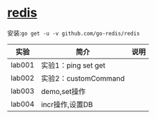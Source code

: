 # [redis](https://github.com/go-redis/redis)
安装:`go get -u -v github.com/go-redis/redis`

|实验|简介|说明|
|---|---|---|
|lab001|实验1：ping set get| |
|lab002|实验2：customCommand| |
|lab003|demo,set操作| |
|lab004|incr操作,设置DB| |
